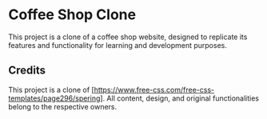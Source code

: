 # Coffee Shop Clone

This project is a clone of a coffee shop website, designed to replicate its features and functionality for learning and development purposes.

## Credits
This project is a clone of [https://www.free-css.com/free-css-templates/page296/spering]. All content, design, and original functionalities belong to the respective owners.
